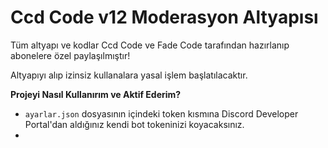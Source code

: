 # Ccd Code v12 Moderasyon Altyapısı

Tüm altyapı ve kodlar Ccd Code ve Fade Code tarafından hazırlanıp abonelere özel paylaşılmıştır!

Altyapıyı alıp izinsiz kullanalara yasal işlem başlatılacaktır.

**Projeyi Nasıl Kullanırım ve Aktif Ederim?**

- ``ayarlar.json`` dosyasının içindeki token kısmına Discord Developer Portal'dan aldığınız kendi bot tokeninizi koyacaksınız.
-
